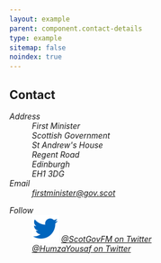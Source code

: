 ```yaml
---
layout: example
parent: component.contact-details
type: example
sitemap: false
noindex: true
---
```


<div class="ds_contact-details">
    <h2 class="ds_contact-details__title">Contact</h2>
    <address>
        <div class="ds_contact-details-grid">
            <div class="ds_contact-details__list">
                    <dl>
                        <div class="ds_contact-details__item">
                            <dt>Address</dt>
                            <dd translate="no">
                                First Minister<br/>
                                Scottish Government<br/>
                                St Andrew's House<br />
                                Regent Road<br />
                                Edinburgh<br />
                                EH1 3DG
                            </dd>
                        </div>
                        <div class="ds_contact-details__item">
                            <dt>Email</dt>
                            <dd translate="no"><a class="ds_break-word" href="mailto:firstminister@gov.scot">firstminister@gov.scot</a></dd>
                        </div>
                    </dl>   
            </div>
            <div class="ds_contact-details__list">
                <dl>
                    <div class="ds_contact-details__item">
                        <dt>Follow</dt>
                        <dd class="ds_contact-details__social-item" translate="no">
                            <img class="ds_contact-details__social-icon" src="/assets/images/icons/social/twitter.svg" alt="" aria-hidden="true">
                            <a class="ds_contact-details__social-link" href="#">
                                @ScotGovFM<span class="visually-hidden"> on Twitter</span>
                            </a>
                        </dd>
                        <dd class="ds_contact-details__social-item" translate="no">
                            <a class="ds_contact-details__social-link" href="#">
                                @HumzaYousaf<span class="visually-hidden"> on Twitter</span>
                            </a>
                        </dd>
                    </div>
                </dl>
            </div>
        </div>
    </address>  
</div>